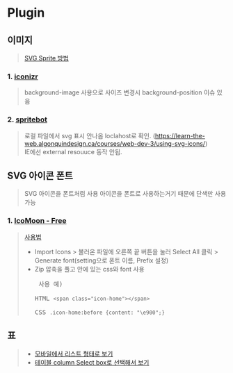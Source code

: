 # Plugin

## 이미지  
> [SVG Sprite 방법](https://a11y.gitbook.io/graphics-aria/svg-graphics/sprites)

### 1. [iconizr](https://iconizr.com/)
> background-image 사용으로 사이즈 변경시 background-position 이슈 있음

### 2. [spritebot](https://github.com/thomasjbradley/spritebot#download)
> 로컬 파일에서 svg 표시 안나옴 loclahost로 확인. (https://learn-the-web.algonquindesign.ca/courses/web-dev-3/using-svg-icons/)  
> IE에선 external resouuce 동작 안됨.

## SVG 아이콘 폰트
> SVG 아이콘을 폰트처럼 사용
> 아이콘을 폰트로 사용하는거기 때문에 단색만 사용가능
> 

### 1. [IcoMoon - Free](https://icomoon.io/app/#/select)
> [사용법](https://dkdlfhd.blog.me/220912398067)
> - Import Icons > 불러온 파일에 오른쪽 끝 버튼을 눌러 Select All 클릭 > Generate font(setting으로 폰트 이름, Prefix 설정)
> - Zip 압축을 풀고 안에 있는 css와 font 사용
    <pre>
    사용 예)  
    HTML
    <code>&lt;span class="icon-home"&gt;&lt;/span&gt;</code>  
    CSS
    <code>.icon-home:before {content: "\e900";}</code>
    </pre>

## 표 
> * [모바일에서 리스트 형태로 보기](https://www.jqueryscript.net/demo/Small-Responsive-Table-Plugin-with-jQuery-CSS3-Stacked-Rows/)  
> * [테이블 column Select box로 선택해서 보기](http://gergeo.se/RWD-Table-Patterns/)  